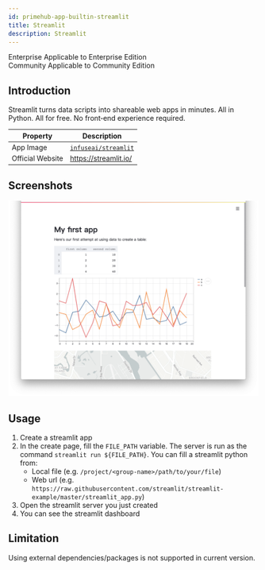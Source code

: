```yaml
---
id: primehub-app-builtin-streamlit
title: Streamlit
description: Streamlit
---
```

<div class="label-sect">
  <div class="ee-only tooltip">Enterprise
    <span class="tooltiptext">Applicable to Enterprise Edition</span>
  </div>
  <div class="ce-only tooltip">Community
    <span class="tooltiptext">Applicable to Community Edition</span>
  </div>
</div>

## Introduction

Streamlit turns data scripts into shareable web apps in minutes. All in Python. All for free. No front‑end experience required.

Property    | Description
------------|------
App Image | [`infuseai/streamlit`](https://hub.docker.com/r/infuseai/streamlit)
Official Website  | https://streamlit.io/

## Screenshots
![](assets/primehub-app-builtin-streamlit.png)

## Usage

1. Create a streamlit app
1. In the create page, fill the `FILE_PATH` variable. The server is run as the command `streamlit run ${FILE_PATH}`. You can fill a streamlit python from:
   - Local file (e.g. `/project/<group-name>/path/to/your/file`)
   - Web url (e.g. `https://raw.githubusercontent.com/streamlit/streamlit-example/master/streamlit_app.py`)
1. Open the streamlit server you just created
1. You can see the streamlit dashboard

## Limitation
Using external dependencies/packages is not supported in current version.
